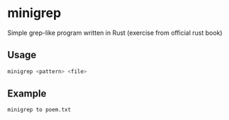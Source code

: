 # minigrep

Simple grep-like program written in Rust (exercise from official rust book)

## Usage

```bash
minigrep <pattern> <file>
```

## Example

```bash
minigrep to poem.txt
```
